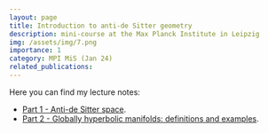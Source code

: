 ```yaml
---
layout: page
title: Introduction to anti-de Sitter geometry
description: mini-course at the Max Planck Institute in Leipzig
img: /assets/img/7.png
importance: 1
category: MPI MiS (Jan 24)
related_publications:
---
```


Here you can find my lecture notes: 
+ [Part 1 - Anti-de Sitter space](https://drive.google.com/file/d/12y26H65LcQqJLPZqyZiy63RPeOvnE1cw/view?usp=sharing).
+ [Part 2 - Globally hyperbolic manifolds: definitions and examples](https://drive.google.com/file/d/12xGKqrebs97S9G4WUTCuljih7qV4XMSc/view?usp=sharing).